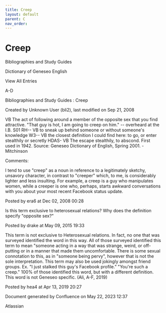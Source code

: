 ```yaml
---
title: Creep
layout: default
parent: C
nav_order:
---
```


# Creep

Bibliographies and Study Guides

Dictionary of Geneseo English

View All Entries

A-D

Bibliographies and Study Guides : Creep

Created by  Unknown User (bli2), last modified on Sep 21, 2008

VB The act of following around a member of the opposite sex that you find attractive. &quot;That guy is hot, I am going to creep on him.&quot; -- overheard at the I.B. S01 RH-- VB to sneak up behind someone or without someone's knowledge W3-- VB the closest definition I could find here: to go, or enter stealthily or secretly HDAS- VB The escape stealthily, to abscond. First used in 1942. Source: Geneseo Dictionary of English, Spring 2001. -Mitchinson

Comments:

I tend to use &quot;creep&quot; as a noun in reference to a legitimately sketchy, unsavory character, in contrast to &quot;creeper&quot; which, to me, is considerably lighter and less insulting. For example, a creep is a guy who manipulates women, while a creeper is one who, perhaps, starts awkward conversations with you about your most recent Facebook status update. 

Posted by era6 at Dec 02, 2008 00:28

Is this term exclusive to heterosexual relations? Why does the definition specify &quot;opposite sex?&quot;

Posted by drake at May 09, 2015 19:33

This term is not exclusive to Heterosexual relations. In fact, no one that was surveyed identified the word in this way. All of those surveyed identified this term to mean &quot;someone acting in a way that was strange, weird, or off-putting or in a manner that made them uncomfortable. There is some sexual connotation to this, as in &quot;someone being pervy&quot;, however that is not the sole interpretation. This term may also be used jokingly amongst friend groups. Ex. &quot;I just stalked this guy's Facebook profile.&quot; &quot;You're such a creep.&quot; 100% of those identified this word, but with a different definition. This word is not Geneseo specific. (Ali, A-F, 2019)

Posted by hea4 at Apr 13, 2019 20:27

Document generated by Confluence on May 22, 2023 12:37

Atlassian
